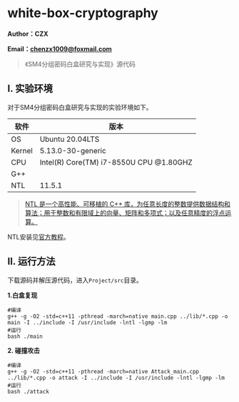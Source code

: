 # white-box-cryptography

**Author：CZX**

**Email：[chenzx1009@foxmail.com](mailto:chenzx1009@foxmail.com)**

> 《SM4分组密码白盒研究与实现》源代码

## Ⅰ. 实验环境

对于SM4分组密码白盒研究与实现的实验环境如下。

| **软件** | **版本**                                |
| -------- | --------------------------------------- |
| OS       | Ubuntu 20.04LTS                         |
| Kernel   | 5.13.0-30-generic                       |
| CPU      | Intel(R) Core(TM) i7-8550U CPU @1.80GHZ |
| G++      |                                         |
| NTL      | 11.5.1                                  |

> [NTL 是一个高性能、可移植的 C++ 库，为任意长度的整数提供数据结构和算法；用于整数和有限域上的向量、矩阵和多项式；以及任意精度的浮点运算。](https://libntl.org/doc/tour-intro.html)

NTL安装见[官方教程](https://libntl.org/doc/tour-unix.html)。

## Ⅱ. 运行方法

下载源码并解压源代码，进入`Project/src`目录。

**1.白盒复现**

```shell
#编译
g++ -g -O2 -std=c++11 -pthread -march=native main.cpp ../lib/*.cpp -o main -I ../include -I /usr/include -lntl -lgmp -lm
#运行
bash ./main
```

**2. 碰撞攻击**

```shell
#编译
g++ -g -O2 -std=c++11 -pthread -march=native Attack_main.cpp ../lib/*.cpp -o attack -I ../include -I /usr/include -lntl -lgmp -lm
#运行
bash ./attack
```


